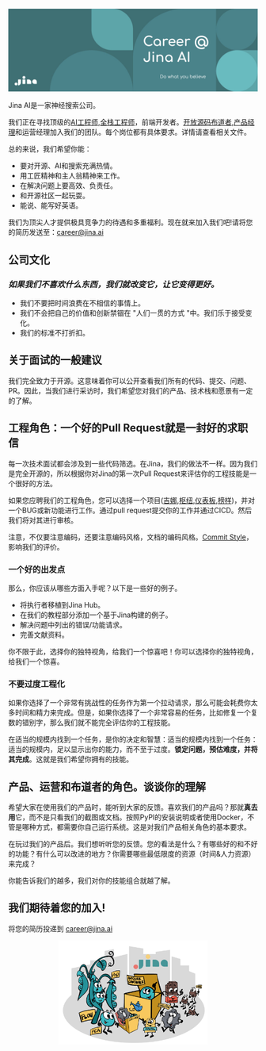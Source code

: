 ![Career@Jina AI](career-banner.png)

Jina AI是一家神经搜索公司。

我们正在寻找顶级的[AI工程师](https://github.com/jina-ai/career/blob/master/ai-engineer.md),[全栈工程师](https://github.com/jina-ai/career/blob/master/full-stack-engineer.md)，前端开发者。[开放源码布道者](https://github.com/jina-ai/career/blob/master/opensource-evangelist.md),[产品经理](https://github.com/jina-ai/career/blob/master/ai-product-manager.md)和运营经理加入我们的团队。每个岗位都有具体要求。详情请查看相关文件。

总的来说，我们希望你能：

-   要对开源、AI和搜索充满热情。
-   用工匠精神和主人翁精神来工作。
-   在解决问题上要高效、负责任。
-   和开源社区一起玩耍。
-   能说、能写好英语。

我们为顶尖人才提供极具竞争力的待遇和多重福利。现在就来加入我们吧!请将您的简历发送至：[career@jina.ai](mailto:career@jina.ai)

## 公司文化

### _如果我们不喜欢什么东西，我们就改变它，让它变得更好。_

-   我们不要把时间浪费在不相信的事情上。
-   我们不会把自己的价值和创新禁锢在 "人们一贯的方式 "中。我们乐于接受变化。
-   我们的标准不打折扣。

## 关于面试的一般建议

我们完全致力于开源。这意味着你可以公开查看我们所有的代码、提交、问题、PR。因此，当我们进行采访时，我们希望您对我们的产品、技术栈和愿景有一定的了解。

## 工程角色：一个好的Pull Request就是一封好的求职信

每一次技术面试都会涉及到一些代码筛选。在Jina，我们的做法不一样。因为我们是完全开源的，所以根据你对Jina的第一次Pull Request来评估你的工程技能是一个很好的方法。

如果您应聘我们的工程角色，您可以选择一个项目([吉娜](https://github.com/jina-ai/jina),[枢纽](https://github.com/jina-ai/jina-hub),[仪表板](https://github.com/jina-ai/jina-hub),[榜样](https://github.com/jina-ai/examples))，并对一个BUG或新功能进行工作。通过pull request提交你的工作并通过CICD。然后我们将对其进行审核。

注意，不仅要注意编码，还要注意编码风格，文档的编码风格。[Commit Style](https://github.com/jina-ai/jina/blob/master/CONTRIBUTING.md)，影响我们的评价。

### 一个好的出发点

那么，你应该从哪些方面入手呢？以下是一些好的例子。

-   将执行者移植到Jina Hub。
-   在我们的教程部分添加一个基于Jina构建的例子。
-   解决问题中列出的错误/功能请求。
-   完善文献资料。

你不限于此，选择你的独特视角，给我们一个惊喜吧！你可以选择你的独特视角，给我们一个惊喜。

### 不要过度工程化

如果你选择了一个非常有挑战性的任务作为第一个拉动请求，那么可能会耗费你太多时间和精力来完成。但是，如果你选择了一个非常容易的任务，比如修复一个复数的错别字，那么我们就不能完全评估你的工程技能。

在适当的规模内找到一个任务，是你的决定和智慧：适当的规模内找到一个任务：适当的规模内，足以显示出你的能力，而不至于过度。**锁定问题，预估难度，并将其完成**。这就是我们希望你拥有的技能。

## 产品、运营和布道者的角色。谈谈你的理解

希望大家在使用我们的产品时，能听到大家的反馈。喜欢我们的产品吗？那就**真去用**它，而不是只看我们的截图或文档。按照PyPI的安装说明或者使用Docker，不管是哪种方式，都需要你自己运行系统。这是对我们产品相关角色的基本要求。

在玩过我们的产品后。我们想听听您的反馈。您的看法是什么？有哪些好的和不好的功能？有什么可以改进的地方？你需要哪些最低限度的资源（时间&人力资源）来完成？

你能告诉我们的越多，我们对你的技能组合就越了解。

## 我们期待着您的加入!

将您的简历投递到 [career@jina.ai](mailto:career@jina.ai)


<p align="center">
  <a href="https://opensource.jina.ai"><img src="https://github.com/jina-ai/jina/blob/master/docs/chapters/101/img/ILLUS11.png?raw=true" width="60%" align="center"></a>
</p>
